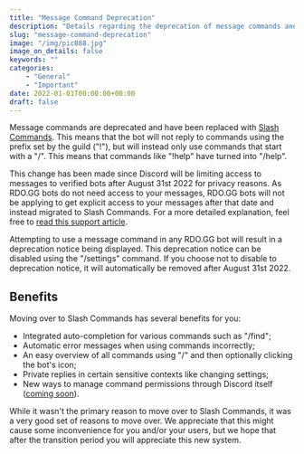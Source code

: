 ```yaml
---
title: "Message Command Deprecation"
description: "Details regarding the deprecation of message commands and the introduction of Slash Commands."
slug: "message-command-deprecation"
image: "/img/pic088.jpg"
image_on_details: false
keywords: ""
categories: 
    - "General"
    - "Important"
date: 2022-01-01T00:00:00+00:00
draft: false
---
```


Message commands are deprecated and have been replaced with [Slash Commands](https://support.discord.com/hc/en-us/articles/1500000368501). This means that the bot will not reply to commands using the prefix set by the guild ("!"), but will instead only use commands that start with a "/". This means that commands like "!help" have turned into "/help".

This change has been made since Discord will be limiting access to messages to verified bots after August 31st 2022 for privacy reasons. As RDO.GG bots do not need access to your messages, RDO.GG bots will not be applying to get explicit access to your messages after that date and instead migrated to Slash Commands. For a more detailed explanation, feel free to [read this support article](https://support-dev.discord.com/hc/en-us/articles/4404772028055).

Attempting to use a message command in any RDO.GG bot will result in a deprecation notice being displayed. This deprecation notice can be disabled using the "/settings" command. If you choose not to disable to deprecation notice, it will automatically be removed after August 31st 2022.

## Benefits
Moving over to Slash Commands has several benefits for you:

- Integrated auto-completion for various commands such as "/find";
- Automatic error messages when using commands incorrectly;
- An easy overview of all commands using "/" and then optionally clicking the bot's icon;
- Private replies in certain sensitive contexts like changing settings;
- New ways to manage command permissions through Discord itself ([coming soon](https://msciotti.notion.site/msciotti/Command-Permissions-V2-4d113cb49090409f998f3bd80a06c3bd)).

While it wasn't the primary reason to move over to Slash Commands, it was a very good set of reasons to move over. We appreciate that this might cause some inconvenience for you and/or your users, but we hope that after the transition period you will appreciate this new system.